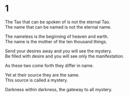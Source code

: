 # 1  

The Tao that can be spoken of is not the eternal Tao.<br/>
The name that can be named is not the eternal name.<br/>

The nameless is the beginning of heaven and earth.<br/>
The name is the mother of the ten thousand things.<br/>

Send your desires away and you will see the mystery.<br/>
Be filled with desire and you will see only the manifestation.<br/>

As these two come forth they differ in name.<br/>

Yet at their source they are the same.<br/>
This source is called a mystery.<br/>

Darkness within darkness, the gateway to all mystery.<br/>
